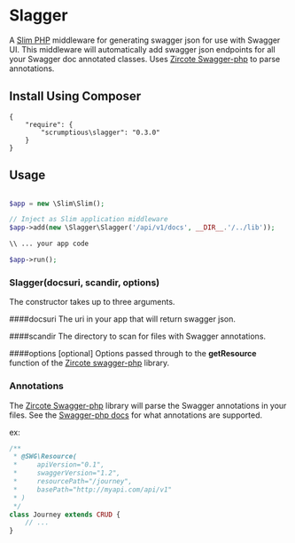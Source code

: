 Slagger
============

A [Slim PHP](http://www.slimframework.com/) middleware for generating swagger json for use with Swagger UI.
This middleware will automatically add swagger json endpoints for all your Swagger doc annotated classes. 
Uses [Zircote Swagger-php](https://github.com/zircote/swagger-php) to parse annotations.

## Install Using Composer
```
{
    "require": {
        "scrumptious\slagger": "0.3.0"
    }
}
```

## Usage
```php

$app = new \Slim\Slim();

// Inject as Slim application middleware
$app->add(new \Slagger\Slagger('/api/v1/docs', __DIR__.'/../lib'));

\\ ... your app code

$app->run();
```

### Slagger(docsuri, scandir, options)
The constructor takes up to three arguments. 

####docsuri
The uri in your app that will return swagger json.

####scandir
The directory to scan for files with Swagger annotations. 

####options [optional]
Options passed through to the **getResource** function of the [Zircote swagger-php](https://github.com/zircote/Swagger-php) library.


### Annotations
The [Zircote Swagger-php](https://github.com/zircote/swagger-php) library will parse the Swagger annotations in your files.
See the [Swagger-php docs](http://zircote.com/swagger-php/) for what annotations are supported.

ex: 
```php 
/**
 * @SWG\Resource(
 *     apiVersion="0.1",
 *     swaggerVersion="1.2",
 *     resourcePath="/journey",
 *     basePath="http://myapi.com/api/v1"
 * )
 */
class Journey extends CRUD {
	// ...
}
```


